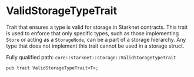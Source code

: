 # ValidStorageTypeTrait

Trait that ensures a type is valid for storage in Starknet contracts. This trait is used to enforce that only specific types, such as those implementing `Store` or acting as a `StorageNode`, can be a part of a storage hierarchy. Any type that does not implement this trait cannot be used in a storage struct.

Fully qualified path: `core::starknet::storage::ValidStorageTypeTrait`

<pre><code class="language-rust">pub trait ValidStorageTypeTrait&lt;T&gt;;</code></pre>

